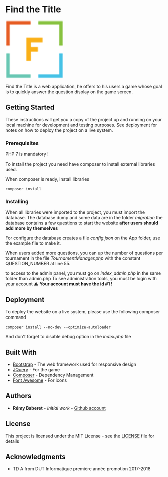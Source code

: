 # Find the Title

![alt text](https://raw.githubusercontent.com/Remy93130/Find-the-Title/master/public/images/favicon.png "Find the Title logo")


Find the Title is a web application, he offers to his users a game whose goal is to quickly answer the question display on the game screen.

## Getting Started

These instructions will get you a copy of the project up and running on your local machine for development and testing purposes. See deployment for notes on how to deploy the project on a live system.

### Prerequisites

PHP 7 is mandatory !

To install the project you need have composer to install external libraries used.

When composer is ready, install libraries
```
composer install
```

### Installing

When all libraries were imported to the project, you must import the database.
The database dump and some data are in the folder _migration_
the database contains a few questions to start the website **after users should add more by themselves**

For configure the database creates a file _config.json_ on the App folder, use the example file to make it.

When users added more questions, you can up the number of questions per tournament in the file _TournamentManager.php_ with the constant QUESTION_NUMBER at line 55.

to access to the admin panel, you must go on _index_admin.php_ in the same folder than admin.php
To see administration tools, you must be login with your account 
:warning: **Your account must have the id #1 !**


## Deployment

To deploy the website on a live system, please use the following composer command
```
composer install --no-dev --optimize-autoloader
```
And don't forget to disable debug option in the _index.php_ file

## Built With

* [Bootstrap](https://getbootstrap.com/) - The web framework used for responsive design
* [JQuery](https://jquery.com/) - For the game
* [Composer](https://getcomposer.org/) - Dependency Management
* [Font Awesome](https://fontawesome.com/) - For icons

## Authors

* **Rémy Baberet** - *Initial work* - [Github account](https://github.com/Remy93130)

## License

This project is licensed under the MIT License - see the [LICENSE](LICENSE) file for details

## Acknowledgments

* TD A from DUT Informatique première année promotion 2017-2018
